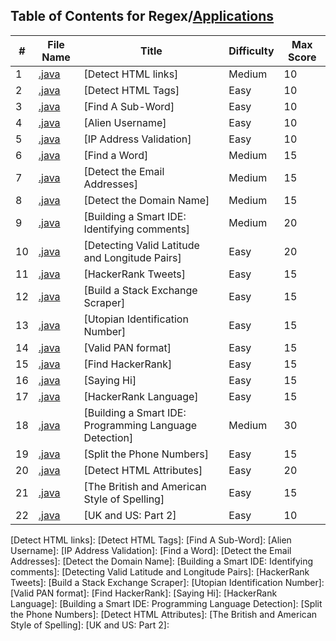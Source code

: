 ## Table of Contents for Regex/[Applications](https://www.hackerrank.com/domains/regex?filters%5Bsubdomains%5D%5B%5D=re-applications)

| #  | File Name                                        | Title                                                  | Difficulty | Max Score |
| -- | ------------------------------------------------ | ------------------------------------------------------ | ---------- | --------- |
| 1  | [.java](.java)                                   | [Detect HTML links]                                    | Medium     | 10        |
| 2  | [.java](.java)                                   | [Detect HTML Tags]                                     | Easy       | 10        |
| 3  | [.java](.java)                                   | [Find A Sub-Word]                                      | Easy       | 10        |
| 4  | [.java](.java)                                   | [Alien Username]                                       | Easy       | 10        |
| 5  | [.java](.java)                                   | [IP Address Validation]                                | Easy       | 10        |
| 6  | [.java](.java)                                   | [Find a Word]                                          | Medium     | 15        |
| 7  | [.java](.java)                                   | [Detect the Email Addresses]                           | Medium     | 15        |
| 8  | [.java](.java)                                   | [Detect the Domain Name]                               | Medium     | 15        |
| 9  | [.java](.java)                                   | [Building a Smart IDE: Identifying comments]           | Medium     | 20        |
| 10 | [.java](.java)                                   | [Detecting Valid Latitude and Longitude Pairs]         | Easy       | 20        |
| 11 | [.java](.java)                                   | [HackerRank Tweets]                                    | Easy       | 15        |
| 12 | [.java](.java)                                   | [Build a Stack Exchange Scraper]                       | Easy       | 15        |
| 13 | [.java](.java)                                   | [Utopian Identification Number]                        | Easy       | 15        |
| 14 | [.java](.java)                                   | [Valid PAN format]                                     | Easy       | 15        |
| 15 | [.java](.java)                                   | [Find HackerRank]                                      | Easy       | 15        |
| 16 | [.java](.java)                                   | [Saying Hi]                                            | Easy       | 15        |
| 17 | [.java](.java)                                   | [HackerRank Language]                                  | Easy       | 15        |
| 18 | [.java](.java)                                   | [Building a Smart IDE: Programming Language Detection] | Medium     | 30        |
| 19 | [.java](.java)                                   | [Split the Phone Numbers]                              | Easy       | 15        |
| 20 | [.java](.java)                                   | [Detect HTML Attributes]                               | Easy       | 20        |
| 21 | [.java](.java)                                   | [The British and American Style of Spelling]           | Easy       | 15        |
| 22 | [.java](.java)                                   | [UK and US: Part 2]                                    | Easy       | 10        |

[Detect HTML links]: 
[Detect HTML Tags]: 
[Find A Sub-Word]: 
[Alien Username]: 
[IP Address Validation]: 
[Find a Word]: 
[Detect the Email Addresses]: 
[Detect the Domain Name]: 
[Building a Smart IDE: Identifying comments]: 
[Detecting Valid Latitude and Longitude Pairs]: 
[HackerRank Tweets]: 
[Build a Stack Exchange Scraper]: 
[Utopian Identification Number]: 
[Valid PAN format]: 
[Find HackerRank]: 
[Saying Hi]: 
[HackerRank Language]: 
[Building a Smart IDE: Programming Language Detection]: 
[Split the Phone Numbers]: 
[Detect HTML Attributes]: 
[The British and American Style of Spelling]: 
[UK and US: Part 2]: 
